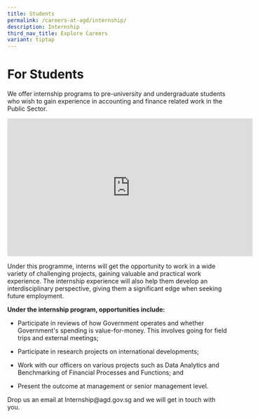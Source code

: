 ```yaml
---
title: Students
permalink: /careers-at-agd/internship/
description: Internship
third_nav_title: Explore Careers
variant: tiptap
---
```

<h1>For Students</h1>
<p>We offer internship programs to pre-university and undergraduate students
who wish to gain experience in accounting and finance related work in the
Public Sector.</p>
<div class="iframe-wrapper">
<iframe height="315" width="560" allowfullscreen="true" frameborder="0" src="https://www.youtube.com/embed/6e56NB6t3jE?si=1g9S_H-g0XK0ZQbJ&amp;vq=hd1080p"></iframe>
</div>
<p>Under this programme, interns will get the opportunity to work in a wide
variety of challenging projects, gaining valuable and practical work experience.
The internship experience will also help them develop an interdisciplinary
perspective, giving them a significant edge when seeking future employment.</p>
<p><strong>Under the internship program, opportunities include:</strong>
</p>
<ul data-tight="true" class="tight">
<li>
<p>Participate in reviews of how Government operates and whether Government's
spending is value-for-money. This involves going for field trips and external
meetings;</p>
</li>
<li>
<p>Participate in research projects on international developments;</p>
</li>
<li>
<p>Work with our officers on various projects such as Data Analytics and
Benchmarking of Financial Processes and Functions; and</p>
</li>
<li>
<p>Present the outcome at management or senior management level.</p>
</li>
</ul>
<p>Drop us an email at Internship@agd.gov.sg and we will get in touch with
you.</p>